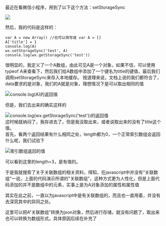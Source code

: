 最近在看微信小程序，用到了以下这个方法：setStorageSync

![](https://upload-images.jianshu.io/upload_images/9899281-3e8dd4de324c28ff.png?imageMogr2/auto-orient/strip%7CimageView2/2/w/1240)

然后，我的代码是这样的：

	var A = new Array() //也可以简写成 var A = []
	A['title'] = 1
	console.log(A)  
	wx.setStorageSync('test', A)
	console.log(wx.getStorageSync('test'))

很明显的，我定义了一个A数组，由此可见A是一个对象，如果不信，可以使用typeof A来查看下，然后我们给A数组中添加了一个键名为title的键值，最后我们调用setStorageSync来存入本地缓存。
按道理来说，文档上说的我们都符合了，data要求的是对象，我们的A就是对象，理想情况下是可以取出相同的值  

![console.log(A)的返回值](https://upload-images.jianshu.io/upload_images/9899281-9105f370c07311fb.png?imageMogr2/auto-orient/strip%7CimageView2/2/w/1240)  

但是，我们去出来的确实这样的

![console.log(wx.getStorageSync('test'))的返回值](https://upload-images.jianshu.io/upload_images/9899281-5d501cbc6e600d9a.png?imageMogr2/auto-orient/strip%7CimageView2/2/w/1240)  
这时候就纳闷了，我存进去了，但是我没取出来，或者说取出来的没有了title这个值。  
首先，看两个返回结果有什么相同之处，length都为0，一个正常索引数组会返回什么呢，我们试验下  

![索引数组返回的值](https://upload-images.jianshu.io/upload_images/9899281-c0b5b4bc2faf4785.png?imageMogr2/auto-orient/strip%7CimageView2/2/w/1240)  

可以看到这里的length=3，是有值的。

于是我就搜索了关于关联数组的相关资料，得知，在javascript中并没有“关联数组”一说，上面的代码演示所谓的"关联数组"，这种方式更为人性化，但是上面代码添加的并不是数组中的元素，实事上是为A对象添加的属性和属性值

其实在此之前，一直以为javascript中是有关联数组的，而且也一直用着，并没有去深究其中的异同之处。

这里可以把A“关联数组”转换为json对象，然后进行存储，就没有问题了，取出来也可以转换为数组形式。具体原因后续在补充了

